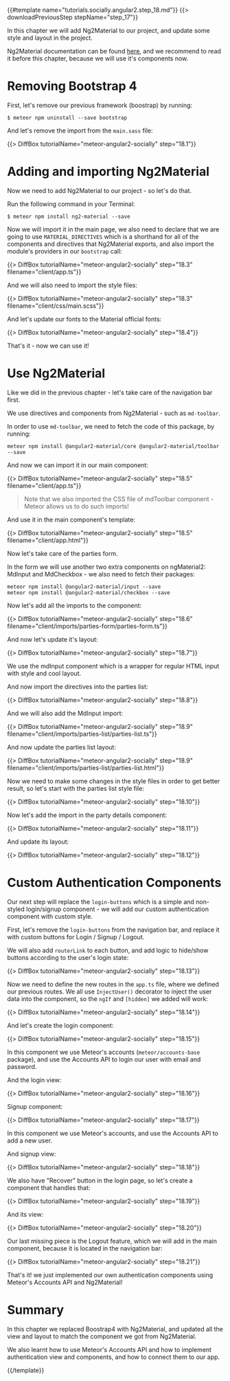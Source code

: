 {{#template name="tutorials.socially.angular2.step_18.md"}}
{{> downloadPreviousStep stepName="step_17"}}

In this chapter we will add Ng2Material to our project, and update some style and layout in the project.

Ng2Material documentation can be found [here](https://justindujardin.github.io/ng2-material/), and we recommend to read it before this chapter, because we will use it's components now.

# Removing Bootstrap 4

First, let's remove our previous framework (boostrap) by running:

    $ meteor npm uninstall --save bootstrap

And let's remove the import from the `main.sass` file:

{{> DiffBox tutorialName="meteor-angular2-socially" step="18.1"}}

# Adding and importing Ng2Material

Now we need to add Ng2Material to our project - so let's do that.

Run the following command in your Terminal:

    $ meteor npm install ng2-material --save

Now we will import it in the main page, we also need to declare that we are going to use `MATERIAL_DIRECTIVES` which is a shorthand for all of the components and directives that Ng2Material exports, and also import the module's providers in our `bootstrap` call:

{{> DiffBox tutorialName="meteor-angular2-socially" step="18.3" filename="client/app.ts"}}

And we will also need to import the style files:

{{> DiffBox tutorialName="meteor-angular2-socially" step="18.3" filename="client/css/main.scss"}}

And let's update our fonts to the Material official fonts:

{{> DiffBox tutorialName="meteor-angular2-socially" step="18.4"}}

That's it - now we can use it!

# Use Ng2Material

Like we did in the previous chapter - let's take care of the navigation bar first.

We use directives and components from Ng2Material - such as `md-toolbar`.

In order to use `md-toolbar`, we need to fetch the code of this package, by running:

    meteor npm install @angular2-material/core @angular2-material/toolbar --save

And now we can import it in our main component:

{{> DiffBox tutorialName="meteor-angular2-socially" step="18.5" filename="client/app.ts"}}

> Note that we also imported the CSS file of mdToolbar component - Meteor allows us to do such imports!

And use it in the main component's template:

{{> DiffBox tutorialName="meteor-angular2-socially" step="18.5" filename="client/app.html"}}

Now let's take care of the parties form.

In the form we will use another two extra components on ngMaterial2: MdInput and MdCheckbox - we also need to fetch their packages:

    meteor npm install @angular2-material/input --save
    meteor npm install @angular2-material/checkbox --save

Now let's add all the imports to the component:

{{> DiffBox tutorialName="meteor-angular2-socially" step="18.6" filename="client/imports/parties-form/parties-form.ts"}}

And now let's update it's layout:

{{> DiffBox tutorialName="meteor-angular2-socially" step="18.7"}}

We use the mdInput component which is a wrapper for regular HTML input with style and cool layout.

And now import the directives into the parties list:

{{> DiffBox tutorialName="meteor-angular2-socially" step="18.8"}}

And we will also add the MdInput import:

{{> DiffBox tutorialName="meteor-angular2-socially" step="18.9" filename="client/imports/parties-list/parties-list.ts"}}

And now update the parties list layout:

{{> DiffBox tutorialName="meteor-angular2-socially" step="18.9" filename="client/imports/parties-list/parties-list.html"}}

Now we need to make some changes in the style files in order to get better result, so let's start with the parties list style file:

{{> DiffBox tutorialName="meteor-angular2-socially" step="18.10"}}

Now let's add the import in the party details component:

{{> DiffBox tutorialName="meteor-angular2-socially" step="18.11"}}

And update its layout:

{{> DiffBox tutorialName="meteor-angular2-socially" step="18.12"}}

# Custom Authentication Components

Our next step will replace the `login-buttons` which is a simple and non-styled login/signup component - we will add our custom authentication component with custom style.

First, let's remove the `login-buttons` from the navigation bar, and replace it with custom buttons for Login / Signup / Logout.

We will also add `routerLink` to each button, and add logic to hide/show buttons according to the user's login state:

{{> DiffBox tutorialName="meteor-angular2-socially" step="18.13"}}

Now we need to define the new routes in the `app.ts` file, where we defined our previous routes. We all use `InjectUser()` decorator to inject the user data into the component, so the `ngIf` and `[hidden]` we added will work:

{{> DiffBox tutorialName="meteor-angular2-socially" step="18.14"}}

And let's create the login component:

{{> DiffBox tutorialName="meteor-angular2-socially" step="18.15"}}

In this component we use Meteor's accounts (`meteor/accounts-base` package), and use the Accounts API to login our user with email and password.

And the login view:

{{> DiffBox tutorialName="meteor-angular2-socially" step="18.16"}}

Signup component:

{{> DiffBox tutorialName="meteor-angular2-socially" step="18.17"}}

In this component we use Meteor's accounts, and use the Accounts API to add a new user.

And signup view:

{{> DiffBox tutorialName="meteor-angular2-socially" step="18.18"}}

We also have "Recover" button in the login page, so let's create a component that handles that:

{{> DiffBox tutorialName="meteor-angular2-socially" step="18.19"}}

And its view:

{{> DiffBox tutorialName="meteor-angular2-socially" step="18.20"}}

Our last missing piece is the Logout feature, which we will add in the main component, because it is located in the navigation bar:

{{> DiffBox tutorialName="meteor-angular2-socially" step="18.21"}}

That's it! we just implemented our own authentication components using Meteor's Accounts API and Ng2Material!

# Summary

In this chapter we replaced Boostrap4 with Ng2Material, and updated all the view and layout to match the component we got from Ng2Material.

We also learnt how to use Meteor's Accounts API and how to implement authentication view and components, and how to connect them to our app.

{{/template}}
